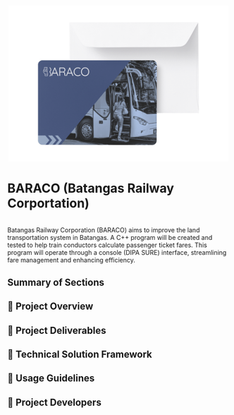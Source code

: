 <p align="center">
  <a href="https://github.com/user-attachments/assets/47c4e705-546d-4d32-8d64-8fa82fbdcad7">
    <img src="BARACO_Card.png" alt="BARACO Video" width="500" />
  </a>
</p>

# BARACO (Batangas Railway Corportation)
<br> Batangas Railway Corporation (BARACO) aims to improve the land transportation system in Batangas. A C++ program will be created and tested to help train conductors calculate passenger ticket fares. This program will operate through a console (DIPA SURE) interface, streamlining fare management and enhancing efficiency.
<br>

## Summary of Sections

## <a id = "proj_overview"> 🎯 Project Overview </a> 
## <a id = "prof_deliverables"> 🎯 Project Deliverables </a> 
## <a id = "tech_framework"> 🎯 Technical Solution Framework </a> 
## <a id = "use_guidelines"> 🎯 Usage Guidelines </a> 
## <a id = "proj_developers"> 🎯 Project Developers </a> 
